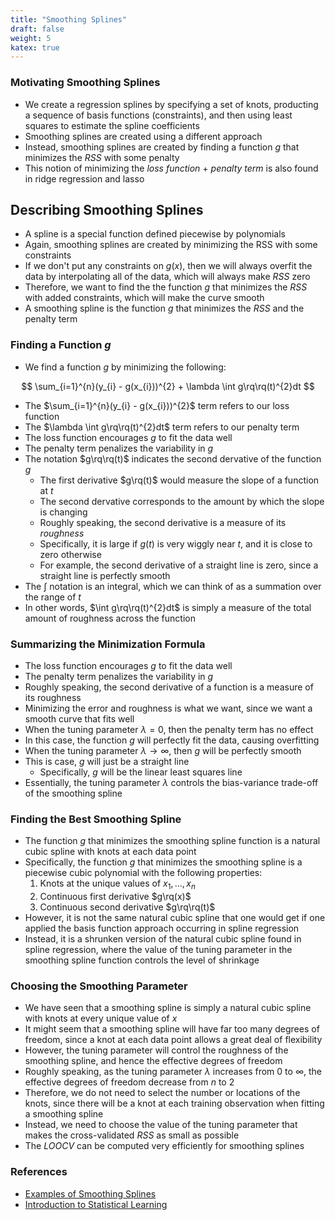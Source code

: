 ```yaml
---
title: "Smoothing Splines"
draft: false
weight: 5
katex: true
---
```


### Motivating Smoothing Splines
- We create a regression splines by specifying a set of knots, producting a sequence of basis functions (constraints), and then using least squares to estimate the spline coefficients
- Smoothing splines are created using a different approach
- Instead, smoothing splines are created by finding a function $g$ that minimizes the $RSS$ with some penalty
- This notion of minimizing the *loss function* + *penalty term* is also found in ridge regression and lasso

## Describing Smoothing Splines
- A spline is a special function defined piecewise by polynomials
- Again, smoothing splines are created by minimizing the RSS with some constraints
- If we don't put any constraints on $g(x)$, then we will always overfit the data by interpolating all of the data, which will always make $RSS$ zero
- Therefore, we want to find the the function $g$ that minimizes the $RSS$ with added constraints, which will make the curve smooth
- A smoothing spline is the function $g$ that minimizes the $RSS$ and the penalty term

### Finding a Function $g$
- We find a function $g$ by minimizing the following:

$$ \sum_{i=1}^{n}(y_{i} - g(x_{i}))^{2} + \lambda \int g\rq\rq(t)^{2}dt $$

- The $\sum_{i=1}^{n}(y_{i} - g(x_{i}))^{2}$ term refers to our loss function
- The $\lambda \int g\rq\rq(t)^{2}dt$ term refers to our penalty term
- The loss function encourages $g$ to fit the data well
- The penalty term penalizes the variability in $g$
- The notation $g\rq\rq(t)$ indicates the second dervative of the function $g$
	- The first derivative $g\rq(t)$ would measure the slope of a function at $t$
	- The second dervative corresponds to the amount by which the slope is changing
	- Roughly speaking, the second derivative is a measure of its *roughness*
	- Specifically, it is large if $g(t)$ is very wiggly near $t$, and it is close to zero otherwise
	- For example, the second derivative of a straight line is zero, since a straight line is perfectly smooth
- The $\int$ notation is an integral, which we can think of as a summation over the range of $t$
- In other words, $\int g\rq\rq(t)^{2}dt$ is simply a measure of the total amount of roughness across the function

### Summarizing the Minimization Formula
- The loss function encourages $g$ to fit the data well
- The penalty term penalizes the variability in $g$
- Roughly speaking, the second derivative of a function is a measure of its roughness
- Minimizing the error and roughness is what we want, since we want a smooth curve that fits well
- When the tuning parameter $\lambda = 0$, then the penalty term has no effect
- In this case, the function $g$ will perfectly fit the data, causing overfitting
- When the tuning parameter $\lambda \to \infty$, then $g$ will be perfectly smooth
- This is case, $g$ will just be a straight line
	- Specifically, $g$ will be the linear least squares line
- Essentially, the tuning parameter $\lambda$ controls the bias-variance trade-off of the smoothing spline

### Finding the Best Smoothing Spline
- The function $g$ that minimizes the smoothing spline function is a natural cubic spline with knots at each data point
- Specifically, the function $g$ that minimizes the smoothing spline is a piecewise cubic polynomial with the following properties:
	1. Knots at the unique values of $x_{1},...,x_{n}$
	2. Continuous first derivative $g\rq(x)$
	3. Continuous second derivative $g\rq\rq(t)$
- However, it is not the same natural cubic spline that one would get if one applied the basis function approach occurring in spline regression
- Instead, it is a shrunken version of the natural cubic spline found in spline regression, where the value of the tuning parameter in the smoothing spline function controls the level of shrinkage

### Choosing the Smoothing Parameter
- We have seen that a smoothing spline is simply a natural cubic spline with knots at every unique value of $x$
- It might seem that a smoothing spline will have far too many degrees of freedom, since a knot at each data point allows a great deal of flexibility
- However, the tuning parameter will control the roughness of the smoothing spline, and hence the effective degrees of freedom
- Roughly speaking, as the tuning parameter $\lambda$ increases from $0$ to $\infty$, the effective degrees of freedom decrease from $n$ to $2$
- Therefore, we do not need to select the number or locations of the knots, since there will be a knot at each training observation when fitting a smoothing spline
- Instead, we need to choose the value of the tuning parameter that makes the cross-validated $RSS$ as small as possible
- The $LOOCV$ can be computed very efficiently for smoothing splines

### References
- [Examples of Smoothing Splines](https://www.analyticsvidhya.com/blog/2018/03/introduction-regression-splines-python-codes/)
- [Introduction to Statistical Learning](http://faculty.marshall.usc.edu/gareth-james/ISL/ISLR%20Seventh%20Printing.pdf)
